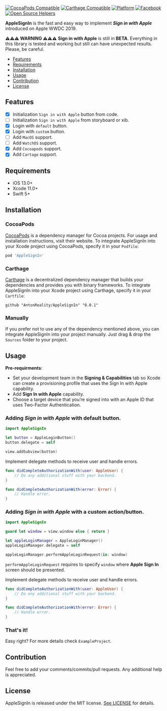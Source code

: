 [![CocoaPods Compatible](https://img.shields.io/cocoapods/v/AppleSignIn.svg)](https://cocoapods.org/pods/AppleSignIn)
[![Carthage Compatible](https://img.shields.io/badge/Carthage-compatible-4BC51D.svg?style=flat)](https://github.com/Carthage/Carthage)
[![Platform](https://img.shields.io/cocoapods/p/AppleSignIn.svg?style=flat)](https://github.com/AntonReality/AppleSignIn)
[![Facebook](https://img.shields.io/badge/facebook-@antonvofficial-blue.svg?style=flat)](https://facebook.com/antonvofficial)
[![Open Source Helpers](https://www.codetriage.com/antonreality/applesignin/badges/users.svg)](https://www.codetriage.com/antonreality/applesignin)

**AppleSignIn** is the fast and easy way to implement ***Sign in with Apple*** introduced on Apple WWDC 2019.

**⚠️⚠️⚠️ WARNING ⚠️⚠️⚠️** **Sign in with Apple** is still in **BETA**. Everything in this library is tested and working but still can have unexpected results. Please, be careful.

- [Features](#features)
- [Requirements](#requirements)
- [Installation](#installation)
- [Usage](#usage)
- [Contribution](#contribution)
- [License](#license)

## Features

- [x] Initialization `Sign in with Apple` button from code.
- [ ] Initialization `Sign in with Apple` from storyboard or xib.
- [x] Login with `default` button.
- [x] Login with `custom` button.
- [ ] Add `MacOS` support.
- [ ] Add `WatchOS` support.
- [x] Add `Cocoapods` support.
- [x] Add `Cartage` support.

## Requirements

- iOS 13.0+
- Xcode 11.0+
- Swift 5+

## Installation

### CocoaPods

[CocoaPods](https://cocoapods.org) is a dependency manager for Cocoa projects. For usage and installation instructions, visit their website. To integrate AppleSignIn into your Xcode project using CocoaPods, specify it in your `Podfile`:

```ruby
pod 'AppleSignIn'
```

### Carthage

[Carthage](https://github.com/Carthage/Carthage) is a decentralized dependency manager that builds your dependencies and provides you with binary frameworks. To integrate AppleSignIn into your Xcode project using Carthage, specify it in your `Cartfile`:

```ogdl
github "AntonReality/AppleSignIn" "0.0.1"
```

### Manually

If you prefer not to use any of the dependency mentioned above, you can integrate AppleSignIn into your project manually. Just drag & drop the `Sources` folder to your project.

## Usage

**Pre-requirments**:
- Set your development team in the **Signing & Capabilities** tab so Xcode can create a provisioning profile that uses the Sign In with Apple capability.
- Add **Sign In with Apple** capability.
- Choose a target device that you’re signed into with an Apple ID that uses Two-Factor Authentication.

### Adding ***Sign in with Apple*** with default button.

```swift
import AppleSignIn

let button = AppleLoginButton()
button.delegate = self

view.addSubview(button)
```

Implement delegate methods to receive user and handle errors.
```swift
func didCompleteAuthorizationWith(user: AppleUser) {
    // Do any additional stuff with your backend.
}

func didCompleteAuthorizationWith(error: Error) {
    // Handle error.
}
```

### Adding ***Sign in with Apple*** with a custom action/button.

```swift
import AppleSignIn

guard let window = view.window else { return }

let appleLoginManager = AppleLoginManager()
appleLoginManager.delegate = self

appleLoginManager.performAppleLoginRequest(in: window)
```

`performAppleLoginRequest` requires to specify `window` where **Apple Sign In** screen should be presented.

Implement delegate methods to receive user and handle errors.
```swift
func didCompleteAuthorizationWith(user: AppleUser) {
    // Do any additional stuff with your backend.
}

func didCompleteAuthorizationWith(error: Error) {
    // Handle error.
}
```

### That's it!

Easy right? For more details check `ExampleProject`.

## Contribution

Feel free to add your comments/commits/pull requests. Any additional help is appreciated.

## License

AppleSignIn is released under the MIT license. [See LICENSE](https://github.com/AntonReality/AppleSignIn/blob/master/LICENSE) for details.
